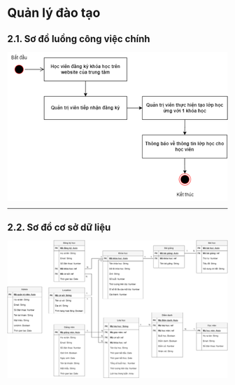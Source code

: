 # Quản lý đào tạo
## 2.1. Sơ đồ luồng công việc chính
<p align="center">
    <img src="./readme_img/main.png"/>
</p>

---

## 2.2. Sơ đồ cơ sở dữ liệu
<p>
    <img src="./readme_img/db.png">
</p>

